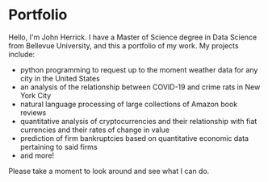 # Portfolio
Hello, I'm John Herrick. 
I have a Master of Science degree in Data Science from Bellevue University, and this a portfolio of my work. My projects include:
- python programming to request up to the moment weather data for any city in the United States
- an analysis of the relationship between COVID-19 and crime rats in New York City
- natural language processing of large collections of Amazon book reviews
- quantitative analysis of cryptocurrencies and their relationship with fiat currencies and their rates of change in value
- prediction of firm bankruptcies based on quantitative economic data pertaining to said firms
- and more!

Please take a moment to look around and see what I can do.
